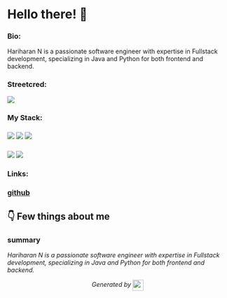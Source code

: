 
# Hello there! 👋


### Bio:

Hariharan N is a passionate software engineer with expertise in Fullstack development, specializing in Java and Python for both frontend and backend.
            

### Streetcred:

<a href="https://www.tublian.com/profile/hariharan-n-2004?ss=true"><img src="https://rd3ps1doua.execute-api.us-east-1.amazonaws.com/dev/ft/profile/streetcred/badge/hariharan-n-2004?type=without_score"></a>

### My Stack:

### <img src="https://rd3ps1doua.execute-api.us-east-1.amazonaws.com/dev/ft/profile/streetcred/github/tag/Fullstack"/> <img src="https://rd3ps1doua.execute-api.us-east-1.amazonaws.com/dev/ft/profile/streetcred/github/tag/Java"/> <img src="https://rd3ps1doua.execute-api.us-east-1.amazonaws.com/dev/ft/profile/streetcred/github/tag/Python"/>

### <img src="https://rd3ps1doua.execute-api.us-east-1.amazonaws.com/dev/ft/profile/streetcred/github/tag/Frontend"/> <img src="https://rd3ps1doua.execute-api.us-east-1.amazonaws.com/dev/ft/profile/streetcred/github/tag/Backend"/>

### 

### Links:

### <a href="https://www.github.com/hariharan-n-2004">github</a>

## 👇 Few things about me


<div>

            

### summary
*Hariharan N is a passionate software engineer with expertise in Fullstack development, specializing in Java and Python for both frontend and backend.*

            
</div>




<p align="center">
<i>Generated by <a href="https://www.tublian.com/"><img src="https://tublian-newsletter-assets.s3.amazonaws.com/just-logo.png" width="25" style="vertical-align: middle"/></i>
</p>
